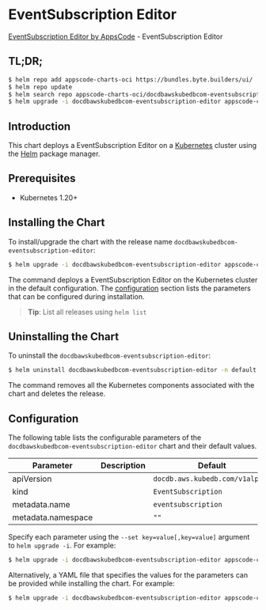 # EventSubscription Editor

[EventSubscription Editor by AppsCode](https://appscode.com) - EventSubscription Editor

## TL;DR;

```bash
$ helm repo add appscode-charts-oci https://bundles.byte.builders/ui/
$ helm repo update
$ helm search repo appscode-charts-oci/docdbawskubedbcom-eventsubscription-editor --version=v0.8.0
$ helm upgrade -i docdbawskubedbcom-eventsubscription-editor appscode-charts-oci/docdbawskubedbcom-eventsubscription-editor -n default --create-namespace --version=v0.8.0
```

## Introduction

This chart deploys a EventSubscription Editor on a [Kubernetes](http://kubernetes.io) cluster using the [Helm](https://helm.sh) package manager.

## Prerequisites

- Kubernetes 1.20+

## Installing the Chart

To install/upgrade the chart with the release name `docdbawskubedbcom-eventsubscription-editor`:

```bash
$ helm upgrade -i docdbawskubedbcom-eventsubscription-editor appscode-charts-oci/docdbawskubedbcom-eventsubscription-editor -n default --create-namespace --version=v0.8.0
```

The command deploys a EventSubscription Editor on the Kubernetes cluster in the default configuration. The [configuration](#configuration) section lists the parameters that can be configured during installation.

> **Tip**: List all releases using `helm list`

## Uninstalling the Chart

To uninstall the `docdbawskubedbcom-eventsubscription-editor`:

```bash
$ helm uninstall docdbawskubedbcom-eventsubscription-editor -n default
```

The command removes all the Kubernetes components associated with the chart and deletes the release.

## Configuration

The following table lists the configurable parameters of the `docdbawskubedbcom-eventsubscription-editor` chart and their default values.

|     Parameter      | Description |                  Default                   |
|--------------------|-------------|--------------------------------------------|
| apiVersion         |             | <code>docdb.aws.kubedb.com/v1alpha1</code> |
| kind               |             | <code>EventSubscription</code>             |
| metadata.name      |             | <code>eventsubscription</code>             |
| metadata.namespace |             | <code>""</code>                            |


Specify each parameter using the `--set key=value[,key=value]` argument to `helm upgrade -i`. For example:

```bash
$ helm upgrade -i docdbawskubedbcom-eventsubscription-editor appscode-charts-oci/docdbawskubedbcom-eventsubscription-editor -n default --create-namespace --version=v0.8.0 --set apiVersion=docdb.aws.kubedb.com/v1alpha1
```

Alternatively, a YAML file that specifies the values for the parameters can be provided while
installing the chart. For example:

```bash
$ helm upgrade -i docdbawskubedbcom-eventsubscription-editor appscode-charts-oci/docdbawskubedbcom-eventsubscription-editor -n default --create-namespace --version=v0.8.0 --values values.yaml
```
